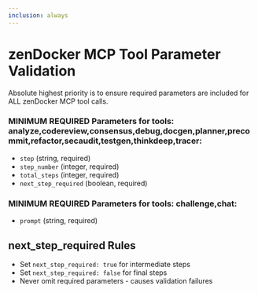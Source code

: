 ```yaml
---
inclusion: always
---
```


# zenDocker MCP Tool Parameter Validation

Absolute highest priority is to ensure required parameters are included for ALL zenDocker MCP tool calls.

### MINIMUM REQUIRED Parameters for tools: analyze,codereview,consensus,debug,docgen,planner,precommit,refactor,secaudit,testgen,thinkdeep,tracer:
- `step` (string, required)
- `step_number` (integer, required)
- `total_steps` (integer, required)
- `next_step_required` (boolean, required)

### MINIMUM REQUIRED Parameters for tools: challenge,chat:
- `prompt` (string, required)

## next_step_required Rules
- Set `next_step_required: true` for intermediate steps
- Set `next_step_required: false` for final steps
- Never omit required parameters - causes validation failures
```